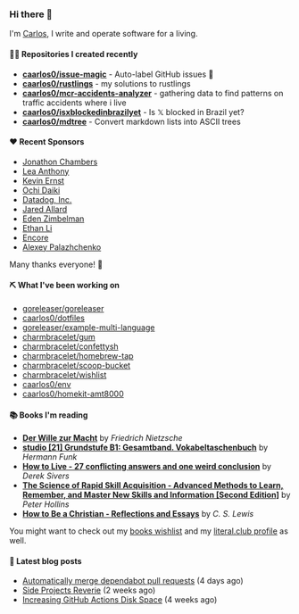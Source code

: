 ### Hi there 👋

I'm [Carlos](https://caarlos0.dev), I write and operate software for a living.

#### 👨‍💻 Repositories I created recently
- **[caarlos0/issue-magic](https://github.com/caarlos0/issue-magic)** - Auto-label GitHub issues 🦀
- **[caarlos0/rustlings](https://github.com/caarlos0/rustlings)** - my solutions to rustlings
- **[caarlos0/mcr-accidents-analyzer](https://github.com/caarlos0/mcr-accidents-analyzer)** - gathering data to find patterns on traffic accidents where i live
- **[caarlos0/isxblockedinbrazilyet](https://github.com/caarlos0/isxblockedinbrazilyet)** - Is 𝕏 blocked in Brazil yet?
- **[caarlos0/mdtree](https://github.com/caarlos0/mdtree)** - Convert markdown lists into ASCII trees


#### ❤️ Recent Sponsors
- [Jonathon Chambers](https://github.com/FFCoder)
- [Lea Anthony](https://github.com/leaanthony)
- [Kevin Ernst](https://github.com/ernstki)
- [Ochi Daiki](https://github.com/ddddddO)
- [Datadog, Inc.](https://github.com/DataDog)
- [Jared Allard](https://github.com/jaredallard)
- [Eden Zimbelman](https://github.com/zimeg)
- [Ethan Li](https://github.com/ethanjli)
- [Encore](https://github.com/encoredev)
- [Alexey Palazhchenko](https://github.com/AlekSi)

Many thanks everyone! 🙏

#### ⛏️ What I've been working on

- [goreleaser/goreleaser](https://github.com/goreleaser/goreleaser)
- [caarlos0/dotfiles](https://github.com/caarlos0/dotfiles)
- [goreleaser/example-multi-language](https://github.com/goreleaser/example-multi-language)
- [charmbracelet/gum](https://github.com/charmbracelet/gum)
- [charmbracelet/confettysh](https://github.com/charmbracelet/confettysh)
- [charmbracelet/homebrew-tap](https://github.com/charmbracelet/homebrew-tap)
- [charmbracelet/scoop-bucket](https://github.com/charmbracelet/scoop-bucket)
- [charmbracelet/wishlist](https://github.com/charmbracelet/wishlist)
- [caarlos0/env](https://github.com/caarlos0/env)
- [caarlos0/homekit-amt8000](https://github.com/caarlos0/homekit-amt8000)

#### 📚 Books I'm reading
- **[Der Wille zur Macht](https://literal.club/caarlos0/book/friedrich-nietzsche-der-wille-zur-macht-5cvbc)** by _Friedrich Nietzsche_
- **[studio [21] Grundstufe B1: Gesamtband. Vokabeltaschenbuch](https://literal.club/caarlos0/book/hermann-funk-studio-21-grundstufe-b1-gesamtband-vokabeltaschenbuch-goh4l)** by _Hermann Funk_
- **[How to Live - 27 conflicting answers and one weird conclusion](https://literal.club/caarlos0/book/how-to-live-8mkzr)** by _Derek Sivers_
- **[The Science of Rapid Skill Acquisition - Advanced Methods to Learn, Remember, and Master New Skills and Information [Second Edition]](https://literal.club/caarlos0/book/peter-hollins-the-science-of-rapid-skill-acquisition-buu1b)** by _Peter Hollins_
- **[How to Be a Christian - Reflections and Essays](https://literal.club/caarlos0/book/c-s-lewis-how-to-be-a-christian-coyd5)** by _C. S. Lewis_

You might want to check out my
[books wishlist](https://www.amazon.com.br/hz/wishlist/ls/EB8P7VS717SV)
and my [literal.club profile](https://literal.club/caarlos0) as well.

#### 📄 Latest blog posts
- [Automatically merge dependabot pull requests](https://carlosbecker.com/posts/dependabot-automerge/) (4 days ago)
- [Side Projects Reverie](https://carlosbecker.com/posts/side-projects/) (2 weeks ago)
- [Increasing GitHub Actions Disk Space](https://carlosbecker.com/posts/github-actions-disk-space/) (4 weeks ago)
